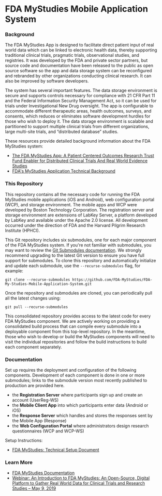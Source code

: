 # FDA MyStudies Mobile Application System

### Background

The FDA MyStudies App is designed to facilitate direct patient input of real world data which can be linked to electronic health data,
thereby supporting traditional clinical trials, pragmatic trials, observational studies, and registries. It was developed by the FDA and
private sector partners, but source code and documentation have been released to the public as open source software so the app and data
storage system can be reconfigured and rebranded by other organizations conducting clinical research. It can also be improved by software
developers.

The system has several important features. The data storage environment is secure and supports controls necessary for compliance with
21 CFR Part 11 and the Federal Information Security Management Act, so it can be used for trials under Investigational New Drug oversight.
The app is configurable to accommodate different therapeutic areas, health outcomes, surveys, and consents, which reduces or eliminates
software development hurdles for those who wish to deploy it. The data storage environment is scalable and partitioned to support multiple
clinical trials from different organizations, large multi-site trials, and “distributed database” studies.

These resources provide detailed background information about the FDA MyStudies system:

- [The FDA MyStudies App: A Patient Centered Outcomes Research Trust Fund Enabler for Distributed Clinical Trials And Real World Evidence Studies](https://www.fda.gov/media/119835/download)
- [FDA's MyStudies Application Technical Background](https://www.fda.gov/drugs/science-and-research-drugs/fdas-mystudies-application-app-technical-background)

### This Repository

This repository contains all the necessary code for running the FDA MyStudies mobile applications (iOS and Android), web 
configuration portal (WCP), and storage environment. The mobile apps and WCP were developed by Boston Technology Corporation. 
The registration server and storage environment are extensions of LabKey Server, a platform developed by LabKey and 
available under the Apache 2.0 license. All development occurred under the direction of FDA and the Harvard Pilgrim Research Institute (HPHCI).

This Git repository includes six submodules, one for each major component of the FDA MyStudies system. If you're not familiar with submodules,
you may want to review the [Git Submodules documentation](https://git-scm.com/book/en/v2/Git-Tools-Submodules). We strongly recommend upgrading
to the latest Git version to ensure you have full support for submodules. To clone this repository and automatically initialize and update each
submodule, use the `--recurse-submodules` flag, for example:

```
git clone --recurse-submodules https://github.com/FDA-MyStudies/FDA-My-Studies-Mobile-Application-System.git
```
Once the repository and submodules are cloned, you can periodically pull all the latest changes using:
```
git pull --recurse-submodules
```

This consolidated repository provides access to the latest code for every FDA MyStudies component. We are actively working on providing a
consolidated build process that can compile every submodule into a deployable component from this top-level repository. In the meantime,
those who wish to develop or build the MyStudies components will need to visit the individual repositories and follow the build instructions
to build each component separately.

### Documentation

Set up requires the deployment and configuration of the following components. Development of each component is done in one or more submodules;
links to the submodule version most recently published to production are provided here. 

- the **Registration Server** where participants sign up and create an account \(UserReg-WS\)
- the **Mobile Client App** into which participants enter data \(Android or iOS\)
- the **Response Server** which handles and stores the responses sent by the Mobile App \(Response\)
- the **Web Configuration Portal** where administrators design research questionnaires \(WCP and WCP-WS\) 

Setup Instructions:

- [FDA MyStudies: Technical Setup Document](https://www.labkey.org/FDAMyStudiesHelp/wiki-page.view?name=setupInstructions)

### Learn More

- [FDA MyStudies Documentation](https://www.labkey.org/FDAMyStudiesHelp/project-begin.view?)
- [Webinar: An Introduction to FDA MyStudies: An Open-Source, Digital Platform to Gather Real World Data for Clinical Trials and Research Studies – May 9, 2019](https://www.fda.gov/drugs/cder-small-business-industry-assistance-sbia/introduction-fda-mystudies-open-source-digital-platform-gather-real-world-data-clinical-trials-and)
